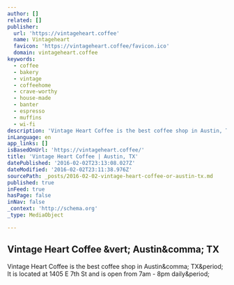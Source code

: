 ```yaml
---
author: []
related: []
publisher:
  url: 'https://vintageheart.coffee'
  name: Vintageheart
  favicon: 'https://vintageheart.coffee/favicon.ico'
  domain: vintageheart.coffee
keywords:
  - coffee
  - bakery
  - vintage
  - coffeehome
  - crave-worthy
  - house-made
  - banter
  - espresso
  - muffins
  - wi-fi
description: 'Vintage Heart Coffee is the best coffee shop in Austin, TX. It is located at 1405 E 7th St and is open from 7am - 8pm daily.'
inLanguage: en
app_links: []
isBasedOnUrl: 'https://vintageheart.coffee/'
title: 'Vintage Heart Coffee | Austin, TX'
datePublished: '2016-02-02T23:13:08.027Z'
dateModified: '2016-02-02T23:11:38.976Z'
sourcePath: _posts/2016-02-02-vintage-heart-coffee-or-austin-tx.md
published: true
inFeed: true
hasPage: false
inNav: false
_context: 'http://schema.org'
_type: MediaObject

---
```

<article style=""><h1>Vintage Heart Coffee &amp;vert; Austin&amp;comma; TX</h1><p>Vintage Heart Coffee is the best coffee shop in Austin&amp;comma; TX&amp;period; It is located at 1405 E 7th St and is open from 7am - 8pm daily&amp;period;</p></article>